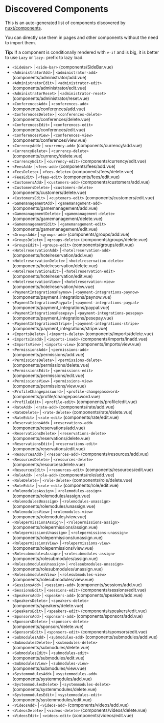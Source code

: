# Discovered Components

This is an auto-generated list of components discovered by [nuxt/components](https://github.com/nuxt/components).

You can directly use them in pages and other components without the need to import them.

**Tip:** If a component is conditionally rendered with `v-if` and is big, it is better to use `Lazy` or `lazy-` prefix to lazy load.

- `<SideBar>` | `<side-bar>` (components/SideBar.vue)
- `<AdministratorAdd>` | `<administrator-add>` (components/administrator/add.vue)
- `<AdministratorEdit>` | `<administrator-edit>` (components/administrator/edit.vue)
- `<AdministratorReset>` | `<administrator-reset>` (components/administrator/reset.vue)
- `<ConferencesAdd>` | `<conferences-add>` (components/conferences/add.vue)
- `<ConferencesDelete>` | `<conferences-delete>` (components/conferences/delete.vue)
- `<ConferencesEdit>` | `<conferences-edit>` (components/conferences/edit.vue)
- `<ConferencesView>` | `<conferences-view>` (components/conferences/view.vue)
- `<CurrencyAdd>` | `<currency-add>` (components/currency/add.vue)
- `<CurrencyDelete>` | `<currency-delete>` (components/currency/delete.vue)
- `<CurrencyEdit>` | `<currency-edit>` (components/currency/edit.vue)
- `<FeesAdd>` | `<fees-add>` (components/fees/add.vue)
- `<FeesDelete>` | `<fees-delete>` (components/fees/delete.vue)
- `<FeesEdit>` | `<fees-edit>` (components/fees/edit.vue)
- `<CustomersAdd>` | `<customers-add>` (components/customers/add.vue)
- `<CustomersDelete>` | `<customers-delete>` (components/customers/delete.vue)
- `<CustomersEdit>` | `<customers-edit>` (components/customers/edit.vue)
- `<GamemanagementAdd>` | `<gamemanagement-add>` (components/gamemanagement/add.vue)
- `<GamemanagementDelete>` | `<gamemanagement-delete>` (components/gamemanagement/delete.vue)
- `<GamemanagementEdit>` | `<gamemanagement-edit>` (components/gamemanagement/edit.vue)
- `<GroupsAdd>` | `<groups-add>` (components/groups/add.vue)
- `<GroupsDelete>` | `<groups-delete>` (components/groups/delete.vue)
- `<GroupsEdit>` | `<groups-edit>` (components/groups/edit.vue)
- `<HotelreservationAdd>` | `<hotelreservation-add>` (components/hotelreservation/add.vue)
- `<HotelreservationDelete>` | `<hotelreservation-delete>` (components/hotelreservation/delete.vue)
- `<HotelreservationEdit>` | `<hotelreservation-edit>` (components/hotelreservation/edit.vue)
- `<HotelreservationView>` | `<hotelreservation-view>` (components/hotelreservation/view.vue)
- `<PaymentIntegrationsPaynow>` | `<payment-integrations-paynow>` (components/payment_integrations/paynow.vue)
- `<PaymentIntegrationsPaypal>` | `<payment-integrations-paypal>` (components/payment_integrations/paypal.vue)
- `<PaymentIntegrationsPesepay>` | `<payment-integrations-pesepay>` (components/payment_integrations/pesepay.vue)
- `<PaymentIntegrationsStripe>` | `<payment-integrations-stripe>` (components/payment_integrations/stripe.vue)
- `<ImportsDelete>` | `<imports-delete>` (components/imports/delete.vue)
- `<ImportsInadd>` | `<imports-inadd>` (components/imports/inadd.vue)
- `<ImportsView>` | `<imports-view>` (components/imports/view.vue)
- `<PermissionsAdd>` | `<permissions-add>` (components/permissions/add.vue)
- `<PermissionsDelete>` | `<permissions-delete>` (components/permissions/delete.vue)
- `<PermissionsEdit>` | `<permissions-edit>` (components/permissions/edit.vue)
- `<PermissionsView>` | `<permissions-view>` (components/permissions/view.vue)
- `<ProfileChangepassword>` | `<profile-changepassword>` (components/profile/changepassword.vue)
- `<ProfileEdit>` | `<profile-edit>` (components/profile/edit.vue)
- `<RateAdd>` | `<rate-add>` (components/rate/add.vue)
- `<RateDelete>` | `<rate-delete>` (components/rate/delete.vue)
- `<RateEdit>` | `<rate-edit>` (components/rate/edit.vue)
- `<ReservationsAdd>` | `<reservations-add>` (components/reservations/add.vue)
- `<ReservationsDelete>` | `<reservations-delete>` (components/reservations/delete.vue)
- `<ReservationsEdit>` | `<reservations-edit>` (components/reservations/edit.vue)
- `<ResourcesAdd>` | `<resources-add>` (components/resources/add.vue)
- `<ResourcesDelete>` | `<resources-delete>` (components/resources/delete.vue)
- `<ResourcesEdit>` | `<resources-edit>` (components/resources/edit.vue)
- `<RoleAdd>` | `<role-add>` (components/role/add.vue)
- `<RoleDelete>` | `<role-delete>` (components/role/delete.vue)
- `<RoleEdit>` | `<role-edit>` (components/role/edit.vue)
- `<RolemodulesAssign>` | `<rolemodules-assign>` (components/rolemodules/assign.vue)
- `<RolemodulesUnassign>` | `<rolemodules-unassign>` (components/rolemodules/unassign.vue)
- `<RolemodulesView>` | `<rolemodules-view>` (components/rolemodules/view.vue)
- `<RolepermissionsAssign>` | `<rolepermissions-assign>` (components/rolepermissions/assign.vue)
- `<RolepermissionsUnassign>` | `<rolepermissions-unassign>` (components/rolepermissions/unassign.vue)
- `<RolepermissionsView>` | `<rolepermissions-view>` (components/rolepermissions/view.vue)
- `<RolesubmodulesAssign>` | `<rolesubmodules-assign>` (components/rolesubmodules/assign.vue)
- `<RolesubmodulesUnassign>` | `<rolesubmodules-unassign>` (components/rolesubmodules/unassign.vue)
- `<RolesubmodulesView>` | `<rolesubmodules-view>` (components/rolesubmodules/view.vue)
- `<SessionsAdd>` | `<sessions-add>` (components/sessions/add.vue)
- `<SessionsEdit>` | `<sessions-edit>` (components/sessions/edit.vue)
- `<SpeakersAdd>` | `<speakers-add>` (components/speakers/add.vue)
- `<SpeakersDelete>` | `<speakers-delete>` (components/speakers/delete.vue)
- `<SpeakersEdit>` | `<speakers-edit>` (components/speakers/edit.vue)
- `<SponsorsAdd>` | `<sponsors-add>` (components/sponsors/add.vue)
- `<SponsorsDelete>` | `<sponsors-delete>` (components/sponsors/delete.vue)
- `<SponsorsEdit>` | `<sponsors-edit>` (components/sponsors/edit.vue)
- `<SubmodulesAdd>` | `<submodules-add>` (components/submodules/add.vue)
- `<SubmodulesDelete>` | `<submodules-delete>` (components/submodules/delete.vue)
- `<SubmodulesEdit>` | `<submodules-edit>` (components/submodules/edit.vue)
- `<SubmodulesView>` | `<submodules-view>` (components/submodules/view.vue)
- `<SystemmodulesAdd>` | `<systemmodules-add>` (components/systemmodules/add.vue)
- `<SystemmodulesDelete>` | `<systemmodules-delete>` (components/systemmodules/delete.vue)
- `<SystemmodulesEdit>` | `<systemmodules-edit>` (components/systemmodules/edit.vue)
- `<VideosAdd>` | `<videos-add>` (components/videos/add.vue)
- `<VideosDelete>` | `<videos-delete>` (components/videos/delete.vue)
- `<VideosEdit>` | `<videos-edit>` (components/videos/edit.vue)
